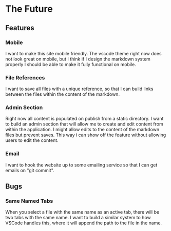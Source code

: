 # The Future

## Features

### Mobile

I want to make this site mobile friendly. The vscode theme right now does not look great on mobile, but I think if I design the markdown system properly I should be able to make it fully functional on mobile.

### File References

I want to save all files with a unique reference, so that I can build links between the files within the content of the markdown.

### Admin Section

Right now all content is populated on publish from a static directory. I want to build an admin section that will allow me to create and edit content from within the application. I might allow edits to the content of the markdown files but prevent saves. This way i can show off the feature without allowing users to edit the content.

### Email

I want to hook the website up to some emailing service so that I can get emails on "git commit".

## Bugs

### Same Named Tabs

When you select a file with the same name as an active tab, there will be two tabs with the same name. I want to build a similar system to how VSCode handles this, where it will append the path to the file in the name.
